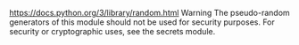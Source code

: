 https://docs.python.org/3/library/random.html
Warning The pseudo-random generators of this module should not be 
used for security purposes. For security or cryptographic uses, see the secrets module.
